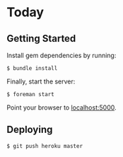 # Today

## Getting Started

Install gem dependencies by running:

    $ bundle install

Finally, start the server:

    $ foreman start

Point your browser to [localhost:5000](http://localhost:5000).

## Deploying

    $ git push heroku master
